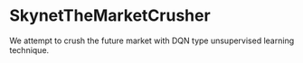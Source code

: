 # SkynetTheMarketCrusher
We attempt to crush the future market with DQN type unsupervised learning technique.
